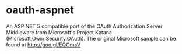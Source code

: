 # oauth-aspnet
An ASP.NET 5 compatible port of the OAuth Authorization Server Middleware from Microsoft's Project Katana (Microsoft.Owin.Security.OAuth). The original Microsoft sample can be found at http://goo.gl/EQGmaV
